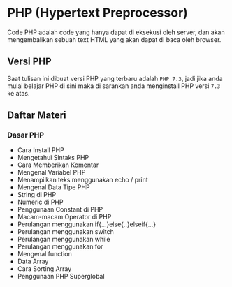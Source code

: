 # PHP (Hypertext Preprocessor)

Code PHP adalah code yang hanya dapat di eksekusi oleh server, dan akan mengembalikan sebuah text HTML yang akan dapat di baca oleh browser.

## Versi PHP

Saat tulisan ini dibuat versi PHP yang terbaru adalah `PHP 7.3`, jadi jika anda mulai belajar PHP di sini maka di sarankan anda menginstall PHP versi `7.3` ke atas.

## Daftar Materi

### Dasar PHP

- Cara Install PHP
- Mengetahui Sintaks PHP
- Cara Memberikan Komentar
- Mengenal Variabel PHP
- Menampilkan teks menggunakan echo / print
- Mengenal Data Tipe PHP
- String di PHP
- Numeric di PHP
- Penggunaan Constant di PHP
- Macam-macam Operator di PHP
- Perulangan menggunakan if{...}else{..}elseif{...}
- Perulangan menggunakan switch
- Perulangan menggunakan while
- Perulangan menggunakan for
- Mengenal function
- Data Array
- Cara Sorting Array
- Penggunaan PHP Superglobal
